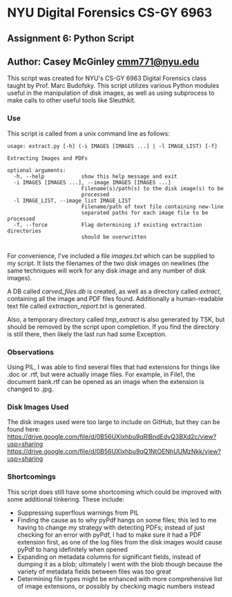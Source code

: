 # NYU Digital Forensics CS-GY 6963
## Assignment 6: Python Script
## Author: Casey McGinley <cmm771@nyu.edu>

This script was created for NYU's CS-GY 6963 Digital Forensics class taught by Prof. Marc Budofsky. This script utilizes various Python modules useful in the manipulation of disk images, as well as using subprocess to make calls to other useful tools like Sleuthkit.

### Use
This script is called from a unix command line as follows:
```
usage: extract.py [-h] (-i IMAGES [IMAGES ...] | -l IMAGE_LIST) [-f]

Extracting Images and PDFs

optional arguments:
  -h, --help            show this help message and exit
  -i IMAGES [IMAGES ...], --image IMAGES [IMAGES ...]
                        Filename(s)/path(s) to the disk image(s) to be
                        processed
  -l IMAGE_LIST, --image_list IMAGE_LIST
                        Filename/path of text file containing new-line
                        separated paths for each image file to be processed
  -f, --force           Flag determining if existing extraction directories
                        should be overwritten
                        
```
For convenience, I've included a file *images.txt* which can be supplied to my script. It lists the filenames of the two disk images on newlines (the same techniques will work for any disk image and any number of disk images).

A DB called *carved_files.db* is created, as well as a directory called *extract*, containing all the image and PDF files found. Additionally a human-readable text file called *extraction_report.txt* is generated.

Also, a temporary directory called *tmp_extract* is also generated by TSK, but should be removed by the script upon completion. If you find the directory is still there, then likely the last run had some Exception.

### Observations
Using PIL, I was able to find several files that had extensions for things like .doc or .rtf, but were actually image files. For example, in File1, the document bank.rtf can be opened as an image when the extension is changed to .jpg.

### Disk Images Used
The disk images used were too large to include on GitHub, but they can be found here:
<https://drive.google.com/file/d/0B56UXIxhbu9qRlBndEdvQ3BXd2c/view?usp=sharing>
<https://drive.google.com/file/d/0B56UXIxhbu9qQ1NtOENhUUMzNkk/view?usp=sharing>

### Shortcomings
This script does still have some shortcoming which could be improved with some additional tinkering. These include:
  - Suppressing superflous warnings from PIL
  - Finding the cause as to why pyPdf hangs on some files; this led to me having to change my strategy with detecting PDFs; instead of just checking for an error with pyPdf, I had to make sure it had a PDF extension first, as one of the log files from the disk images would cause pyPdf to hang idefinitely when opened
  - Expanding on metadata columns for significant fields, instead of dumping it as a blob; ultimately I went with the blob though because the variety of metadata fields between files was too great
  - Determining file types might be enhanced with more comprehensive list of image extensions, or possibly by checking magic numbers instead
